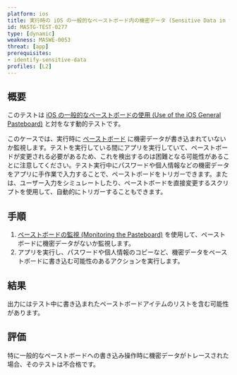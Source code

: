 ```yaml
---
platform: ios
title: 実行時の iOS の一般的なペーストボード内の機密データ (Sensitive Data in the iOS General Pasteboard at Runtime)
id: MASTG-TEST-0277
type: [dynamic]
weakness: MASWE-0053
threat: [app]
prerequisites:
- identify-sensitive-data
profiles: [L2]
---
```


## 概要

このテストは [iOS の一般的なペーストボードの使用 (Use of the iOS General Pasteboard)](MASTG-TEST-0276.md) と対をなす動的テストです。

このケースでは、実行時に [ペーストボード](../../../Document/0x06h-Testing-Platform-Interaction.md#pasteboard) に機密データが書き込まれていないか監視します。テストを実行している間にアプリを実行していて、ペーストボードが変更される必要があるため、これを検出するのは困難となる可能性があることに注意してください。テスト実行中にパスワードや個人情報などの機密データをアプリに手作業で入力することで、ペーストボードをトリガーできます。または、ユーザー入力をシミュレートしたり、ペーストボードを直接変更するスクリプトを使用して、自動的にトリガーすることもできます。

## 手順

1. [ペーストボードの監視 (Monitoring the Pasteboard)](../../../techniques/ios/MASTG-TECH-0134.md) を使用して、ペーストボードに機密データがないか監視します。
2. アプリを実行し、パスワードや個人情報のコピーなど、機密データをペーストボードに書き込む可能性のあるアクションを実行します。

## 結果

出力にはテスト中に書き込まれたペーストボードアイテムのリストを含む可能性があります。

## 評価

特に一般的なペーストボードへの書き込み操作時に機密データがトレースされた場合、そのテストは不合格です。
